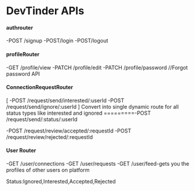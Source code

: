 # DevTinder APIs

#### authrouter

-POST /signup
-POST/login
-POST/logout

#### profileRouter

-GET /profile/view
-PATCH /profile/edit
-PATCH /profile/password //Forgot password API

#### ConnectionRequestRouter

[
-POST /request/send/interested/:userId
-POST /request/send/ignore/:userId
]
Convert into single dynamic route for all status types like interested and ignored
=========-POST /request/send/:status/:userId

-POST /request/review/accepted/:requestId
-POST /request/review/rejected/:requestId

#### User Router

-GET /user/connections
-GET /user/requests
-GET /user/feed-gets you the profiles of other users on platform

Status:Ignored,Interested,Accepted,Rejected
